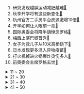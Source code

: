 1. 研究发现越胖运动减肥越难[:link:](https://s.weibo.com/weibo?q=%23研究发现越胖运动减肥越难%23&Refer=top)
2. 秋季开学将有这些新变化[:link:](https://s.weibo.com/weibo?q=%23秋季开学将有这些新变化%23&Refer=top)
3. 杭州官方二手房平台房源激增10倍[:link:](https://s.weibo.com/weibo?q=%23杭州官方二手房平台房源激增10倍%23&Refer=top)
4. 开学如何让人眼前一亮[:link:](https://s.weibo.com/weibo?q=%23开学如何让人眼前一亮%23&Refer=top)
5. 国际奥委会将降半旗悼念罗格[:link:](https://s.weibo.com/weibo?q=%23国际奥委会将降半旗悼念罗格%23&Refer=top)
6. 梅西上演巴黎首秀[:link:](https://s.weibo.com/weibo?q=%23梅西上演巴黎首秀%23&Refer=top)
7. 女子为救儿子从10米高桥跳下[:link:](https://s.weibo.com/weibo?q=%23女子为救儿子从10米高桥跳下%23&Refer=top)
8. 日本发现更多混入异物疫苗[:link:](https://s.weibo.com/weibo?q=%23日本发现更多混入异物疫苗%23&Refer=top)
9. 打火机掉进火锅爆炸烫伤多人[:link:](https://s.weibo.com/weibo?q=%23打火机掉进火锅爆炸烫伤多人%23&Refer=top)
10. 前奥委会主席罗格去世[:link:](https://s.weibo.com/weibo?q=%23前奥委会主席罗格去世%23&Refer=top)
<details>
<summary>11 ~ 20</summary>

11. 中国队一天16金[:link:](https://s.weibo.com/weibo?q=%23中国队一天16金%23&Refer=top)
12. Donda[:link:](https://s.weibo.com/weibo?q=%23Donda%23&Refer=top)
13. 你见过凌晨四点的火车站吗[:link:](https://s.weibo.com/weibo?q=%23你见过凌晨四点的火车站吗%23&Refer=top)
14. 新疆长寿村的长寿秘密[:link:](https://s.weibo.com/weibo?q=%23新疆长寿村的长寿秘密%23&Refer=top)
15. 近期急性胰腺炎多发年轻人居多[:link:](https://s.weibo.com/weibo?q=%23近期急性胰腺炎多发年轻人居多%23&Refer=top)
16. 广州大一新生带4箱衣服到北方上学[:link:](https://s.weibo.com/weibo?q=%23广州大一新生带4箱衣服到北方上学%23&Refer=top)
17. 男子骑动感单车减肥磨出老年膝[:link:](https://s.weibo.com/weibo?q=%23男子骑动感单车减肥磨出老年膝%23&Refer=top)
18. 如何评价扫黑风暴里的大江[:link:](https://s.weibo.com/weibo?q=%23如何评价扫黑风暴里的大江%23&Refer=top)
19. 网易云音乐下线所有明星艺人榜单[:link:](https://s.weibo.com/weibo?q=%23网易云音乐下线所有明星艺人榜单%23&Refer=top)
20. 飓风艾达[:link:](https://s.weibo.com/weibo?q=%23飓风艾达%23&Refer=top)
</details>
<details>
<summary>21 ~ 30</summary>

21. 史光柱把炸烂的眼球塞进眼眶继续战斗[:link:](https://s.weibo.com/weibo?q=%23史光柱把炸烂的眼球塞进眼眶继续战斗%23&Refer=top)
22. 张九龄周九良PPT汇报式相声表演[:link:](https://s.weibo.com/weibo?q=%23张九龄周九良PPT汇报式相声表演%23&Refer=top)
23. 江梅江雪同一天离婚[:link:](https://s.weibo.com/weibo?q=%23江梅江雪同一天离婚%23&Refer=top)
24. 两男孩干扰小孩荡秋千遭家长掌掴[:link:](https://s.weibo.com/weibo?q=%23两男孩干扰小孩荡秋千遭家长掌掴%23&Refer=top)
25. 美国在喀布尔发动军事打击[:link:](https://s.weibo.com/weibo?q=%23美国在喀布尔发动军事打击%23&Refer=top)
26. 误入成熟男人聚会的樊振东[:link:](https://s.weibo.com/weibo?q=%23误入成熟男人聚会的樊振东%23&Refer=top)
27. 男子上缴模型手枪吓到民警[:link:](https://s.weibo.com/weibo?q=%23男子上缴模型手枪吓到民警%23&Refer=top)
28. 7岁男孩被挂阳台奶奶隔窗拽住[:link:](https://s.weibo.com/weibo?q=%237岁男孩被挂阳台奶奶隔窗拽住%23&Refer=top)
29. 罗格曾盛赞北京奥运会无与伦比[:link:](https://s.weibo.com/weibo?q=%23罗格曾盛赞北京奥运会无与伦比%23&Refer=top)
30. 妈妈回应5岁脑瘫女儿因穿衣慢道歉[:link:](https://s.weibo.com/weibo?q=%23妈妈回应5岁脑瘫女儿因穿衣慢道歉%23&Refer=top)
</details>
<details>
<summary>31 ~ 40</summary>

31. 张家界雨后云海美景[:link:](https://s.weibo.com/weibo?q=%23张家界雨后云海美景%23&Refer=top)
32. 原来动画片里的情节是真的[:link:](https://s.weibo.com/weibo?q=%23原来动画片里的情节是真的%23&Refer=top)
33. 早餐车摊主舀路边积水放锅中蒸包子[:link:](https://s.weibo.com/weibo?q=%23早餐车摊主舀路边积水放锅中蒸包子%23&Refer=top)
34. 中国轮椅击剑女子花剑团体金牌[:link:](https://s.weibo.com/weibo?q=%23中国轮椅击剑女子花剑团体金牌%23&Refer=top)
35. 外卖员街头殴打送快递老人[:link:](https://s.weibo.com/weibo?q=%23外卖员街头殴打送快递老人%23&Refer=top)
36. 江梅黄海军离婚[:link:](https://s.weibo.com/weibo?q=%23江梅黄海军离婚%23&Refer=top)
37. 武陵源雨后现云海美景[:link:](https://s.weibo.com/weibo?q=%23武陵源雨后现云海美景%23&Refer=top)
38. 丁真讲述理塘新生活[:link:](https://s.weibo.com/weibo?q=%23丁真讲述理塘新生活%23&Refer=top)
39. 扫黑风暴菜霸原型原来是他[:link:](https://s.weibo.com/weibo?q=%23扫黑风暴菜霸原型原来是他%23&Refer=top)
40. 母乳喂养一定比奶粉喂养好嘛[:link:](https://s.weibo.com/weibo?q=%23母乳喂养一定比奶粉喂养好嘛%23&Refer=top)
</details>
<details>
<summary>41 ~ 50</summary>

41. 洛阳一公路瞬间大片坍塌[:link:](https://s.weibo.com/weibo?q=%23洛阳一公路瞬间大片坍塌%23&Refer=top)
42. 白桃星座[:link:](https://s.weibo.com/weibo?q=%23白桃星座%23&Refer=top)
43. 男子不听劝驾车遇泥石流弃车逃命[:link:](https://s.weibo.com/weibo?q=%23男子不听劝驾车遇泥石流弃车逃命%23&Refer=top)
44. 伤员回忆在喀布尔机场遭美军射击[:link:](https://s.weibo.com/weibo?q=%23伤员回忆在喀布尔机场遭美军射击%23&Refer=top)
45. 乔四美叶小朗吵起来了[:link:](https://s.weibo.com/weibo?q=%23乔四美叶小朗吵起来了%23&Refer=top)
46. 卡卡喝奶茶[:link:](https://s.weibo.com/weibo?q=%23卡卡喝奶茶%23&Refer=top)
47. 周霞女子田径200米T35级破纪录夺冠[:link:](https://s.weibo.com/weibo?q=%23周霞女子田径200米T35级破纪录夺冠%23&Refer=top)
48. 德云团综第二季相声好难得[:link:](https://s.weibo.com/weibo?q=%23德云团综第二季相声好难得%23&Refer=top)
49. 物理老师用摩擦起电表演天女散花[:link:](https://s.weibo.com/weibo?q=%23物理老师用摩擦起电表演天女散花%23&Refer=top)
50. 乔三丽王一丁结婚[:link:](https://s.weibo.com/weibo?q=%23乔三丽王一丁结婚%23&Refer=top)
51. 成人害怕打针可以到什么程度[:link:](https://s.weibo.com/weibo?q=%23成人害怕打针可以到什么程度%23&Refer=top)
</details>
